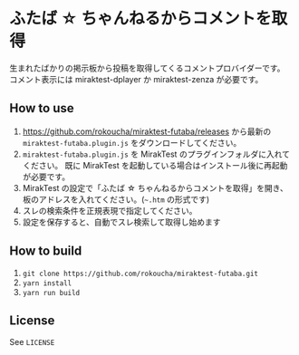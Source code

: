 # ふたば ☆ ちゃんねるからコメントを取得

生まれたばかりの掲示板から投稿を取得してくるコメントプロバイダーです。
コメント表示には miraktest-dplayer か miraktest-zenza が必要です。

## How to use

1. https://github.com/rokoucha/miraktest-futaba/releases から最新の `miraktest-futaba.plugin.js` をダウンロードしてください。
1. `miraktest-futaba.plugin.js` を MirakTest のプラグインフォルダに入れてください。
   既に MirakTest を起動している場合はインストール後に再起動が必要です。
1. MirakTest の設定で「ふたば ☆ ちゃんねるからコメントを取得」を開き、板のアドレスを入れてください。(`~.htm` の形式です)
1. スレの検索条件を正規表現で指定してください。
1. 設定を保存すると、自動でスレ検索して取得し始めます

## How to build

1. `git clone https://github.com/rokoucha/miraktest-futaba.git`
1. `yarn install`
1. `yarn run build`

## License

See `LICENSE`
